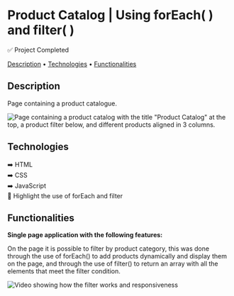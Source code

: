 # Product Catalog | Using forEach( ) and filter( )

✅ Project Completed

<p>
<a href="#description">Description</a> •
<a href="#technologies">Technologies</a> •
<a href="#functionalities">Functionalities</a>
</p>

## Description

Page containing a product catalogue.

![Page containing a product catalog with the title "Product Catalog" at the top, a product filter below, and different products aligned in 3 columns.](./assets/readmeImgs/print-catalog.png)

## Technologies

➡️ HTML  
➡️ CSS  
➡️ JavaScript  
📍 Highlight the use of forEach and filter

## Functionalities

<strong>Single page application with the following features:</strong>

On the page it is possible to filter by product category, this was done through the use of forEach() to add products dynamically and display them on the page, and through the use of filter() to return an array with all the elements that meet the filter condition.

![Video showing how the filter works and responsiveness](./assets/readmeImgs/catalog-gif.gif)
